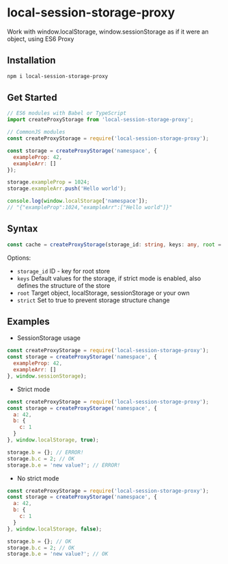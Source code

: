 # local-session-storage-proxy

Work with window.localStorage, window.sessionStorage as if it were an object, using ES6 Proxy

## Installation

```bash
npm i local-session-storage-proxy
```

## Get Started

```js
// ES6 modules with Babel or TypeScript
import createProxyStorage from 'local-session-storage-proxy';

// CommonJS modules
const createProxyStorage = require('local-session-storage-proxy');

const storage = createProxyStorage('namespace', {
  exampleProp: 42,
  exampleArr: []
});

storage.exampleProp = 1024;
storage.exampleArr.push('Hello world');

console.log(window.localStorage['namespace']);
// "{"exampleProp":1024,"exampleArr":["Hello world"]}"
```

## Syntax

```ts
const cache = createProxyStorage(storage_id: string, keys: any, root = window.localStorage, strict = false); // Returns proxy object
```

Options:

- `storage_id` ID - key for root store
- `keys` Default values ​​for the storage, if strict mode is enabled, also defines the structure of the store
- `root` Target object, localStorage, sessionStorage or your own
- `strict` Set to true to prevent storage structure change

## Examples

- SessionStorage usage

```js
const createProxyStorage = require('local-session-storage-proxy');
const storage = createProxyStorage('namespace', {
  exampleProp: 42,
  exampleArr: []
}, window.sessionStorage);

```

- Strict mode

```js
const createProxyStorage = require('local-session-storage-proxy');
const storage = createProxyStorage('namespace', {
  a: 42,
  b: {
    c: 1
  }
}, window.localStorage, true);

storage.b = {}; // ERROR!
storage.b.c = 2; // OK
storage.b.e = 'new value?'; // ERROR!
```

- No strict mode

```js
const createProxyStorage = require('local-session-storage-proxy');
const storage = createProxyStorage('namespace', {
  a: 42,
  b: {
    c: 1
  }
}, window.localStorage, false);

storage.b = {}; // OK
storage.b.c = 2; // OK
storage.b.e = 'new value?'; // OK
```
